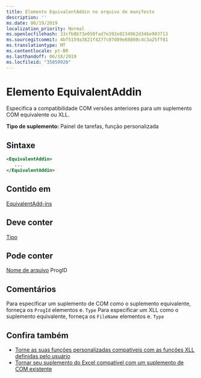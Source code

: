 ```yaml
---
title: Elemento EquivalentAddin no arquivo de manifesto
description: ''
ms.date: 06/19/2019
localization_priority: Normal
ms.openlocfilehash: 33cfb8b73e050fad7e392e0234962d346e903713
ms.sourcegitcommit: 4bf5159a3821f4277c07d89e88808c4c3a25ff81
ms.translationtype: MT
ms.contentlocale: pt-BR
ms.lasthandoff: 06/18/2019
ms.locfileid: "35059920"
---
```

# <a name="equivalentaddin-element"></a>Elemento EquivalentAddin

Especifica a compatibilidade COM versões anteriores para um suplemento COM equivalente ou XLL.

**Tipo de suplemento:** Painel de tarefas, função personalizada

## <a name="syntax"></a>Sintaxe

```XML
<EquivalentAddin>
   ...
</EquivalentAddin>
```

## <a name="contained-in"></a>Contido em

[EquivalentAdd-ins](equivalentaddins.md)

## <a name="must-contain"></a>Deve conter

[Tipo](type.md)

## <a name="can-contain"></a>Pode conter

[](progid.md)
[Nome de arquivo](filename.md) ProgID

## <a name="remarks"></a>Comentários

Para especificar um suplemento de COM como o suplemento equivalente, forneça os `ProgId` elementos e. `Type` Para especificar um XLL como o suplemento equivalente, forneça os `FileName` elementos e. `Type`

## <a name="see-also"></a>Confira também

- [Torne as suas funções personalizadas compatíveis com as funções XLL definidas pelo usuário](../../excel/make-custom-functions-compatible-with-xll-udf.md)
- [Tornar seu suplemento do Excel compatível com um suplemento de COM existente](../../develop/make-office-add-in-compatible-with-existing-com-add-in.md)